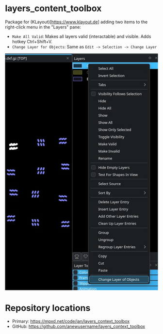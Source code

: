 layers_content_toolbox
======================

Package for (KLayout)[https://www.klayout.de] adding two items to the right-click menu in the "Layers" pane:

- `Make All Valid`: Makes all layers valid (interactable) and visible. Adds hotkey Ctrl+Shift+V.
- `Change Layer for Objects`: Same as `Edit -> Selection -> Change Layer`

![Context menu as of v0.30.0](./doc/context_menu.jpg)


Repository locations
====================

- Primary: https://mpxd.net/code/jan/layers_context_toolbox
- GitHub: https://github.com/anewusername/layers_context_toolbox
